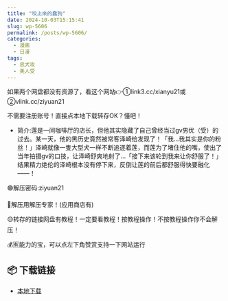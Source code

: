 ```yaml
---
title: "咬上來的蠢狗"
date: 2024-10-03T15:15:41
slug: wp-5606
permalink: /posts/wp-5606/
categories:
  - 漫画
  - 日漫
tags:
  - 忠犬攻
  - 美人受
---
```


如果两个网盘都没有资源了，看这个网站👉①link3.cc/xianyu21或②vlink.cc/ziyuan21

不需要注册账号！直接点本地下载转存OK？懂吧！

*   简介:莲是一间咖啡厅的店长，但他其实隐藏了自己曾经当过gⅴ男优（受）的过去。某一天，他的黑历史竟然被常客泽崎给发现了！「我…我其实是你的粉丝！」泽崎就像一隻大型犬一样不断追逐着莲，而莲为了堵住他的嘴，使出了当年拍摄gⅴ的口技，让泽崎舒爽地射了…「接下来该轮到我来让你舒服了！」结果精力绝伦的泽崎根本没有停下来，反倒让莲的前后都舒服得快要融化——！

🟢解压密码:ziyuan21

🔵解压用解压专家！(应用商店有)

🟡转存的链接网盘有教程！一定要看教程！按教程操作！不按教程操作你不会解压！

💰🈶能力的宝，可以点左下角赞赏支持一下网站运行

## 📦 下载链接
- [本地下载](https://blziyuan21.com/pay-download/5606?key=907d68abfe&down_id=0)

